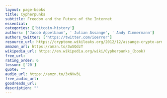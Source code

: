 ```yaml
---
layout: page-books
title: Cypherpunks
subtitle: Freedom and the Future of the Internet
essential: 
categories: ['bitcoin-history']
authors: ['Jacob Appelbaum', ' Julian Assange', ' Andy Zimmermann']
authors_twitter: ['https://twitter.com/ioerror']
resource_url: https://cryptome.wikileaks.org/2012/12/assange-crypto-arms.htm
amazon_url: https://amzn.to/3wSQdzT
wikipedia_url: https://en.wikipedia.org/wiki/Cypherpunks_(book)
free_url: 
rating_order: 6
lesson: ['20']
quote: ""
audio_url: https://amzn.to/3xNVw3L
free_audio_url: 
goodreads_url: 
description: ""
---
```

